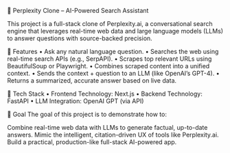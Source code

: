🧠 Perplexity Clone – AI-Powered Search Assistant

This project is a full-stack clone of Perplexity.ai, a conversational search engine that leverages real-time web data and large language models (LLMs) to answer questions with source-backed precision.

🚀 Features
• Ask any natural language question.
• Searches the web using real-time search APIs (e.g., SerpAPI).
• Scrapes top relevant URLs using BeautifulSoup or Playwright.
• Combines scraped content into a unified context.
• Sends the context + question to an LLM (like OpenAI’s GPT-4).
• Returns a summarized, accurate answer based on live data.
 
 🔧 Tech Stack
•	Frontend Technology: Next.js
•	Backend Technology: FastAPI
•	LLM Integration: OpenAI GPT (via API)

🎯 Goal
The goal of this project is to demonstrate how to:

Combine real-time web data with LLMs to generate factual, up-to-date answers.
Mimic the intelligent, citation-driven UX of tools like Perplexity.ai.
Build a practical, production-like full-stack AI-powered app.
